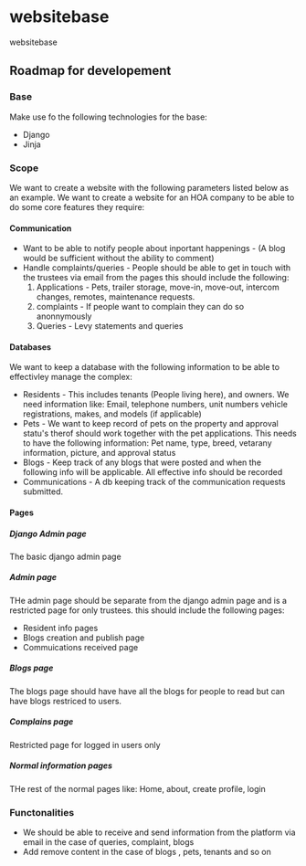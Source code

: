 # websitebase
websitebase


## Roadmap for developement

### Base
Make use fo the following technologies for the base:
* Django 
* Jinja

### Scope
We want to create a website with the following parameters listed below as an example. We want to create a website for an HOA company to be able to do some core features they require:

#### Communication
- Want to be able to notify people about inportant happenings - (A blog would be sufficient without the ability to comment)
- Handle complaints/queries - People should be able to get in touch with the trustees via email from the pages this should include the following:
  1) Applications - Pets, trailer storage, move-in, move-out, intercom changes, remotes, maintenance requests.
  2) complaints - If people want to complain they can do so anonnymously
  3) Queries - Levy statements and queries

#### Databases
We want to keep a database with the following information to be able to effectivley manage the complex:
- Residents - This includes tenants (People living here), and owners. We need information like: Email, telephone numbers, unit numbers vehicle registrations, makes, and models (if applicable) 
- Pets - We want to keep record of pets on the property and approval statu's therof should work together with the pet applications. This needs to have the following information: Pet name, type, breed, vetarany information, picture, and approval status
- Blogs - Keep track of any blogs that were posted and when the following info will be applicable. All effective info should be recorded
- Communications - A db keeping track of the communication requests submitted.

#### Pages
##### Django Admin page
The basic django admin page

##### Admin page
THe admin page should be separate from the django admin page and is a restricted page for only trustees. this should include the following pages:
- Resident info pages
- Blogs creation and publish page
- Commuications received page

##### Blogs page
The blogs page should have have all the blogs for people to read but can have blogs restriced to users.

##### Complains page
Restricted page for logged in users only

##### Normal information pages
THe rest of the normal pages like: Home, about, create profile, login

### Functonalities
- We should be able to receive and send information from the platform via email in the case of queries, complaint, blogs
- Add remove content in the case of blogs , pets, tenants and so on
   